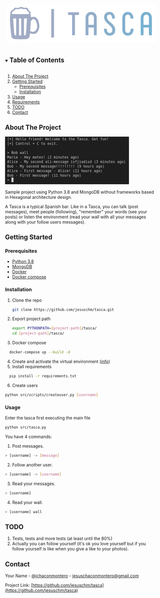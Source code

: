 <!-- PROJECT LOGO -->
<br />
<p align="center">
  <a href="https://github.com/othneildrew/Best-README-Template">
    <img src="images/logo.png" alt="Logo">
  </a>

<!-- TABLE OF CONTENTS -->
<details open="open">
  <summary><h2 style="display: inline-block">Table of Contents</h2></summary>
  <ol>
    <li>
      <a href="#about-the-project">About The Project</a>
    </li>
    <li>
      <a href="#getting-started">Getting Started</a>
      <ul>
        <li><a href="#prerequisites">Prerequisites</a></li>
        <li><a href="#installation">Installation</a></li>
      </ul>
    </li>
    <li><a href="#usage">Usage</a></li>
    <li><a href="#requirements">Requirements</a></li>
    <li><a href="#todo">TODO</a></li>
    <li><a href="#contact">Contact</a></li>
  </ol>
</details>

<!-- ABOUT THE PROJECT -->
## About The Project

![sample_screenshot](images/screenshot.png)

Sample project using Python 3.8 and MongoDB without frameworks based in Hexagonal architecture design.

A Tasca is a typical Spanish bar. Like in a Tasca, you can talk (post messages), meet people (following), "remember" your words (see your posts) or listen the environment (read your wall with all your messages along with your follow users messages).

<!-- GETTING STARTED -->
## Getting Started
  
### Prerequisites

* [Python 3.8](https://www.python.org/downloads/release/python-380/)
* [MongoDB](https://www.mongodb.com/es)
* [Docker](https://www.docker.com/)
* [Docker compose](https://docs.docker.com/compose)

### Installation

1. Clone the repo
   ```sh
   git clone https://github.com/jesuschm/tasca.git
   ```
2. Export project path
   ```sh
   export PYTHONPATH=[project-path]/tasca/
   cd [project-path]/tasca/
   ```
3. Docker compose
  ```sh
    docker-compose up --build -d
  ```
4. Create and activate the virtual environment (<a href="https://docs.python.org/3/using/index.html">info</a>)
5. Install requirements
  ```sh
    pip install -r requirements.txt
  ```
6. Create users
  ```sh
  python src/scripts/createuser.py [username]
  ```

<!-- USAGE EXAMPLES -->
### Usage

Enter the tasca first executing the main file
  
  ```sh
  python src/tasca.py
  ```
  
You have 4 commands:
1. Post messages.
  ```sh
  > [username] -> [message]
  ```
2. Follow another user.
  ```sh
  > [username] -> [username]
  ```
3. Read your messages.
  ```sh
  > [username]
  ```
4. Read your wall.
  ```sh
  > [username] wall
  ```

<!-- TODO -->
## TODO
1. Tests, tests and more tests (at least until the 80%)
2. Actually you can follow yourself (it's ok you love yourself but if you follow yourself is like when you give a like to your photos).

<!-- CONTACT -->
## Contact

Your Name - [@jchaconmontero](https://twitter.com/jchaconmontero) - jesuschaconmontero@gmail.com

Project Link: [https://github.com/jesuschm/tasca](https://github.com/jesuschm/tasca)
